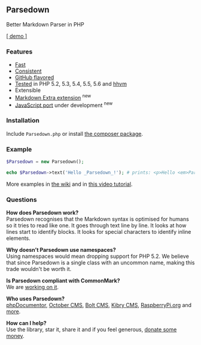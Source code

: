 ## Parsedown

Better Markdown Parser in PHP

[[ demo ]](http://parsedown.org/demo)

### Features

* [Fast](http://parsedown.org/speed)
* [Consistent](http://parsedown.org/consistency)
* [GitHub flavored](https://help.github.com/articles/github-flavored-markdown)
* [Tested](http://parsedown.org/tests/) in PHP 5.2, 5.3, 5.4, 5.5, 5.6 and [hhvm](http://www.hhvm.com/)
* Extensible
* [Markdown Extra extension](https://github.com/erusev/parsedown-extra) <sup>new</sup>
* [JavaScript port](https://github.com/hkdobrev/parsedown.js) under development <sup>new</sup>

### Installation

Include `Parsedown.php` or install [the composer package](https://packagist.org/packages/erusev/parsedown).

### Example

``` php
$Parsedown = new Parsedown();

echo $Parsedown->text('Hello _Parsedown_!'); # prints: <p>Hello <em>Parsedown</em>!</p>
```

More examples in [the wiki](https://github.com/erusev/parsedown/wiki/Usage) and in [this video tutorial](http://youtu.be/wYZBY8DEikI).

### Questions

**How does Parsedown work?**<br/>
Parsedown recognises that the Markdown syntax is optimised for humans so it tries to read like one. It goes through text line by line. It looks at how lines start to identify blocks. It looks for special characters to identify inline elements.

**Why doesn’t Parsedown use namespaces?**<br/>
Using namespaces would mean dropping support for PHP 5.2. We believe that since Parsedown is a single class with an uncommon name, making this trade wouldn't be worth it.

**Is Parsedown compliant with CommonMark?**<br/>
We are [working on it](https://github.com/erusev/parsedown/tree/commonmark).

**Who uses Parsedown?**<br/>
[phpDocumentor](http://www.phpdoc.org/), [October CMS](http://octobercms.com/), [Bolt CMS](http://bolt.cm/), [Kibry CMS](http://getkirby.com/),  [RaspberryPi.org](http://www.raspberrypi.org/) and [more](https://www.versioneye.com/php/erusev:parsedown/references).

**How can I help?**<br/>
Use the library, star it, share it and if you feel generous, [donate some money](https://www.paypal.com/cgi-bin/webscr?cmd=_s-xclick&hosted_button_id=528P3NZQMP8N2).
